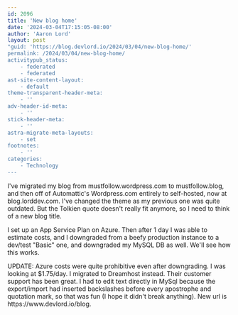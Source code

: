 ```yaml
---
id: 2096
title: 'New blog home'
date: '2024-03-04T17:15:05-08:00'
author: 'Aaron Lord'
layout: post
"guid: 'https://blog.devlord.io/2024/03/04/new-blog-home/'
permalink: /2024/03/04/new-blog-home/
activitypub_status:
    - federated
    - federated
ast-site-content-layout:
    - default
theme-transparent-header-meta:
    - ''
adv-header-id-meta:
    - ''
stick-header-meta:
    - ''
astra-migrate-meta-layouts:
    - set
footnotes:
    - ''
categories:
    - Technology
---
```


<!-- wp:paragraph -->
<p>I've migrated my blog from mustfollow.wordpress.com to mustfollow.blog, and then off of Automattic's Wordpress.com entirely to self-hosted, now at blog.lorddev.com. I've changed the theme as my previous one was quite outdated. But the Tolkien quote doesn't really fit anymore, so I need to think of a new blog title.</p>
<!-- /wp:paragraph -->

<!-- wp:paragraph -->
<p>I set up an App Service Plan on Azure. Then after 1 day I was able to estimate costs, and I downgraded from a beefy production instance to a dev/test "Basic" one, and downgraded my MySQL DB as well. We'll see how this works.</p>
<!-- /wp:paragraph -->

<!-- wp:paragraph -->
<p>UPDATE: Azure costs were quite prohibitive even after downgrading. I was looking at $1.75/day. I migrated to Dreamhost instead. Their customer support has been great. I had to edit text directly in MySql because the export/import had inserted backslashes before every apostrophe and quotation mark, so that was fun (I hope it didn't break anything). New url is https://www.devlord.io/blog.</p>
<!-- /wp:paragraph -->